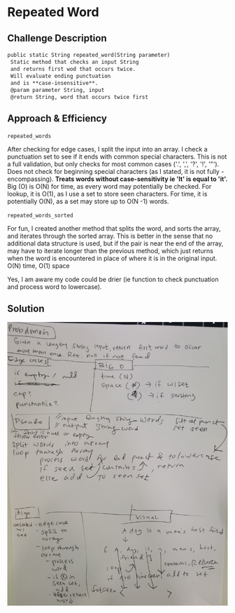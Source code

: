 # Repeated Word

## Challenge Description
<!-- Description of the challenge -->
    public static String repeated_word(String parameter)
     Static method that checks an input String
     and returns first wod that occurs twice.
     Will evaluate ending punctuation
     and is **case-insensitive**.
     @param parameter String, input
     @return String, word that occurs twice first

## Approach & Efficiency
<!-- What approach did you take? Why? What is the Big O space/time for this approach? -->
`repeated_words`

After checking for edge cases, I split the input into an array.
I check a punctuation set to see if it ends with common special characters. This is not a full validation,
but only checks for most common cases ('.', ',', '?', '!', '"'). Does not check for beginning special characters (as
I stated, it is not fully - encompassing).
**Treats words without case-sensitivity ie 'It' is equal to 'it'.**
Big (O) is O(N) for time, as every word may potentially be checked.
For lookup, it is O(1), as I use a set to store seen characters.
For time, it is potentially O(N), as a set may store up to O(N -1) words.

`repeated_words_sorted`

For fun, I created another method that splits the word, and sorts the array, and iterates through the sorted array. This
is better in the sense that no additional data structure is used, but if the pair is near the end of the array,
may have to iterate longer than the previous method, which just returns when the word is encountered in place
of where it is in the original input. O(N) time, O(1) space

Yes, I am aware my code could be drier (ie function to check punctuation and process word to lowercase).

## Solution
<!-- Embedded whiteboard image -->
![repeated word](../401-code-challenges/assets/repeated.jpg)


